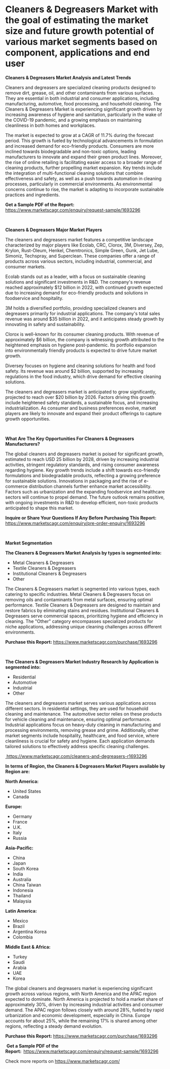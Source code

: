 <p><h1>Cleaners & Degreasers Market with the goal of estimating the market size and future growth potential of various market segments based on component, applications and end user</h1></p><p><strong>Cleaners & Degreasers Market Analysis and Latest Trends</strong></p>
<p><p>Cleaners and degreasers are specialized cleaning products designed to remove dirt, grease, oil, and other contaminants from various surfaces. They are essential in both industrial and consumer applications, including manufacturing, automotive, food processing, and household cleaning. The Cleaners & Degreasers Market is experiencing significant growth driven by increasing awareness of hygiene and sanitation, particularly in the wake of the COVID-19 pandemic, and a growing emphasis on maintaining cleanliness in both homes and workplaces.</p><p>The market is expected to grow at a CAGR of 11.7% during the forecast period. This growth is fueled by technological advancements in formulation and increased demand for eco-friendly products. Consumers are more inclined towards biodegradable and non-toxic options, leading manufacturers to innovate and expand their green product lines. Moreover, the rise of online retailing is facilitating easier access to a broader range of cleaning products, further propelling market expansion. Key trends include the integration of multi-functional cleaning solutions that combine effectiveness and safety, as well as a push towards automation in cleaning processes, particularly in commercial environments. As environmental concerns continue to rise, the market is adapting to incorporate sustainable practices and ingredients.</p></p>
<p><strong>Get a Sample PDF of the Report:&nbsp;</strong> <a href="https://www.marketscagr.com/enquiry/request-sample/1693296?utm_campaign=3271&utm_medium=2&utm_source=Github&utm_content=ia&utm_term=27032025&utm_id=cleaners-degreasers">https://www.marketscagr.com/enquiry/request-sample/1693296</a></p>
<p>&nbsp;</p>
<p><strong>Cleaners & Degreasers Major Market Players</strong></p>
<p><p>The cleaners and degreasers market features a competitive landscape characterized by major players like Ecolab, CRC, Clorox, 3M, Diversey, Zep, Krylon, Rust-Oleum, Henkel, Chemtronics, Simple Green, Gunk, Jet Lube, Simoniz, Techspray, and Superclean. These companies offer a range of products across various sectors, including industrial, commercial, and consumer markets.</p><p>Ecolab stands out as a leader, with a focus on sustainable cleaning solutions and significant investments in R&D. The company's revenue reached approximately $12 billion in 2022, with continued growth expected due to increasing demand for eco-friendly products and solutions in foodservice and hospitality.</p><p>3M holds a diversified portfolio, providing specialized cleaners and degreasers primarily for industrial applications. The company's total sales revenue was around $35 billion in 2022, and it anticipates steady growth by innovating in safety and sustainability.</p><p>Clorox is well-known for its consumer cleaning products. With revenue of approximately $6 billion, the company is witnessing growth attributed to the heightened emphasis on hygiene post-pandemic. Its portfolio expansion into environmentally friendly products is expected to drive future market growth.</p><p>Diversey focuses on hygiene and cleaning solutions for health and food safety. Its revenue was around $2 billion, supported by increasing regulations in the food industry, which drive demand for effective cleaning solutions.</p><p>The cleaners and degreasers market is anticipated to grow significantly, projected to reach over $20 billion by 2026. Factors driving this growth include heightened safety standards, a sustainable focus, and increasing industrialization. As consumer and business preferences evolve, market players are likely to innovate and expand their product offerings to capture growth opportunities.</p></p>
<p>&nbsp;</p>
<p><strong>What Are The Key Opportunities For Cleaners & Degreasers Manufacturers?</strong></p>
<p><p>The global cleaners and degreasers market is poised for significant growth, estimated to reach USD 25 billion by 2028, driven by increasing industrial activities, stringent regulatory standards, and rising consumer awareness regarding hygiene. Key growth trends include a shift towards eco-friendly formulations and biodegradable products, reflecting a growing preference for sustainable solutions. Innovations in packaging and the rise of e-commerce distribution channels further enhance market accessibility. Factors such as urbanization and the expanding foodservice and healthcare sectors will continue to propel demand. The future outlook remains positive, with ongoing investments in R&D to develop efficient, non-toxic products anticipated to shape this market.</p></p>
<p><strong>Inquire or Share Your Questions If Any Before Purchasing This Report:</strong> <a href="https://www.marketscagr.com/enquiry/pre-order-enquiry/1693296?utm_campaign=3271&utm_medium=2&utm_source=Github&utm_content=ia&utm_term=27032025&utm_id=cleaners-degreasers">https://www.marketscagr.com/enquiry/pre-order-enquiry/1693296</a></p>
<p>&nbsp;</p>
<p><strong>Market Segmentation</strong></p>
<p><strong>The Cleaners & Degreasers Market Analysis by types is segmented into:</strong></p>
<p><ul><li>Metal Cleaners & Degreasers</li><li>Textile Cleaners & Degreasers</li><li>Institutional Cleaners & Degreasers</li><li>Other</li></ul></p>
<p><p>The Cleaners & Degreasers market is segmented into various types, each catering to specific industries. Metal Cleaners & Degreasers focus on removing oils and contaminants from metal surfaces, ensuring optimal performance. Textile Cleaners & Degreasers are designed to maintain and restore fabrics by eliminating stains and residues. Institutional Cleaners & Degreasers serve commercial spaces, prioritizing hygiene and efficiency in cleaning. The "Other" category encompasses specialized products for niche applications, addressing unique cleaning challenges across different environments.</p></p>
<p><strong>Purchase this Report:&nbsp;</strong><a href="https://www.marketscagr.com/purchase/1693296?utm_campaign=3271&utm_medium=2&utm_source=Github&utm_content=ia&utm_term=27032025&utm_id=cleaners-degreasers">https://www.marketscagr.com/purchase/1693296</a></p>
<p>&nbsp;</p>
<p><strong>The Cleaners & Degreasers Market Industry Research by Application is segmented into:</strong></p>
<p><ul><li>Residential</li><li>Automotive</li><li>Industrial</li><li>Other</li></ul></p>
<p><p>The cleaners and degreasers market serves various applications across different sectors. In residential settings, they are used for household cleaning and maintenance. The automotive sector relies on these products for vehicle cleaning and maintenance, ensuring optimal performance. Industrial applications focus on heavy-duty cleaning in manufacturing and processing environments, removing grease and grime. Additionally, other market segments include hospitality, healthcare, and food service, where cleanliness is crucial for safety and hygiene. Each application demands tailored solutions to effectively address specific cleaning challenges.</p></p>
<p><a href="https://www.marketscagr.com/cleaners-and-degreasers-r1693296?utm_campaign=3271&utm_medium=2&utm_source=Github&utm_content=ia&utm_term=27032025&utm_id=cleaners-degreasers">&nbsp;https://www.marketscagr.com/cleaners-and-degreasers-r1693296</a></p>
<p><strong>In terms of Region, the Cleaners & Degreasers Market Players available by Region are:</strong></p>
<p>
    <p> <strong> North America: </strong>
        <ul>
            <li>United States</li>
            <li>Canada</li>
        </ul>
        </p> 
    <p> <strong> Europe: </strong>
        <ul>
            <li>Germany</li>
            <li>France</li>
            <li>U.K.</li>
            <li>Italy</li>
            <li>Russia</li>
        </ul>
        </p> 
    <p> <strong> Asia-Pacific: </strong>
        <ul>
            <li>China</li>
            <li>Japan</li>
            <li>South Korea</li>
            <li>India</li>
            <li>Australia</li>
            <li>China Taiwan</li>
            <li>Indonesia</li>
            <li>Thailand</li>
            <li>Malaysia</li>
        </ul>
        </p> 
    <p> <strong> Latin America: </strong>
        <ul>
            <li>Mexico</li>
            <li>Brazil</li>
            <li>Argentina Korea</li>
            <li>Colombia</li>
        </ul>
        </p> 
    <p> <strong> Middle East & Africa: </strong>
        <ul>
            <li>Turkey</li>
            <li>Saudi</li>
            <li>Arabia</li>
            <li>UAE</li>
            <li>Korea</li>
        </ul>
    </p>
    </p>
<p><p>The global cleaners and degreasers market is experiencing significant growth across various regions, with North America and the APAC region expected to dominate. North America is projected to hold a market share of approximately 30%, driven by increasing industrial activities and consumer demand. The APAC region follows closely with around 28%, fueled by rapid urbanization and economic development, especially in China. Europe accounts for about 25%, while the remaining 17% is shared among other regions, reflecting a steady demand evolution.</p></p>
<p><strong>Purchase this Report: </strong><a href="https://www.marketscagr.com/purchase/1693296?utm_campaign=3271&utm_medium=2&utm_source=Github&utm_content=ia&utm_term=27032025&utm_id=cleaners-degreasers">https://www.marketscagr.com/purchase/1693296</a></p>
<p>&nbsp;<strong>Get a Sample PDF of the Report:&nbsp;&nbsp;</strong><a href="https://www.marketscagr.com/enquiry/request-sample/1693296?utm_campaign=3271&utm_medium=2&utm_source=Github&utm_content=ia&utm_term=27032025&utm_id=cleaners-degreasers">https://www.marketscagr.com/enquiry/request-sample/1693296</a></p>
<p><strong></strong></p>
<p>Check more reports on <a href="https://www.marketscagr.com/?utm_campaign=3271&utm_medium=2&utm_source=Github&utm_content=ia&utm_term=27032025&utm_id=cleaners-degreasers">https://www.marketscagr.com/</a></p>